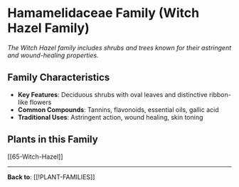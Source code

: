 # Hamamelidaceae Family (Witch Hazel Family)

*The Witch Hazel family includes shrubs and trees known for their astringent and wound-healing properties.*

## Family Characteristics
- **Key Features**: Deciduous shrubs with oval leaves and distinctive ribbon-like flowers
- **Common Compounds**: Tannins, flavonoids, essential oils, gallic acid
- **Traditional Uses**: Astringent action, wound healing, skin toning

## Plants in this Family

[[65-Witch-Hazel]]

---

**Back to**: [[!PLANT-FAMILIES]]